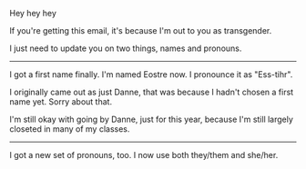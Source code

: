 Hey hey hey

If you're getting this email, it's because I'm out to you as transgender.

I just need to update you on two things, names and pronouns.

---

I got a first name finally.
I'm named Eostre now.
I pronounce it as "Ess-tihr".

I originally came out as just Danne, that was because I hadn't chosen a first name yet.
Sorry about that.

I'm still okay with going by Danne, just for this year, because I'm still largely closeted in many of my classes.

---

I got a new set of pronouns, too.
I now use both they/them and she/her.
